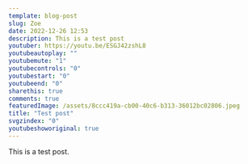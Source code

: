 ```yaml
---
template: blog-post
slug: Zoe
date: 2022-12-26 12:53
description: This is a test post
youtuber: https://youtu.be/ESGJ42zshL8
youtubeautoplay: ""
youtubemute: "1"
youtubecontrols: "0"
youtubestart: "0"
youtubeend: "0"
sharethis: true
comments: true
featuredImage: /assets/8ccc419a-cb00-40c6-b313-36012bc02806.jpeg
title: "Test post"
svgzindex: "0"
youtubeshoworiginal: true
---
```

This is a test post.